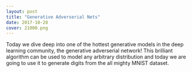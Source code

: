```yaml
---
layout: post
title: "Generative Adverserial Nets"
date: 2017-10-28
cover: 21000.png
---
```


Today we dive deep into one of the hottest generative models in the deep learning community, the generative adverserial network! This brilliant algorithm can be used to model any arbitrary distribution and today we are going to use it to generate digits from the all mighty MNIST dataset.